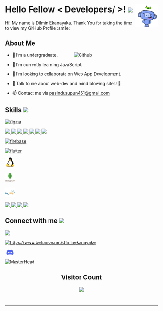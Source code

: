 <h1> Hello Fellow < Developers/ >! <img src = "https://raw.githubusercontent.com/MartinHeinz/MartinHeinz/master/wave.gif" width = 50px>

<img width="15%" align="right" alt="Github" src="https://github.com/avinIndrasoma/avinIndrasoma/blob/main/749044136589393960.gif" />

  </h1>
  
<div size='1px'> Hi! My name is Dilmin Ekanayaka. Thank You for taking the time to view my GitHub Profile :smile: 

  
  
  </div>


  
  <h2> About Me </h2>

<img width="55%" align="right" alt="Github" src="https://raw.githubusercontent.com/onimur/.github/master/.resources/git-header.svg" />


- 🔭 I’m a undergraduate.

- 🌱 I’m currently learning JavaScript. 

- 👯 I’m looking to collaborate on Web App Development. 

- 💬 Talk to me about web-dev and mind blowing sites! 🤯
  
- 📫 Contact me via pasindusupun461@gmail.com

<h2> Skills <img src = "https://media2.giphy.com/media/QssGEmpkyEOhBCb7e1/giphy.gif?cid=ecf05e47a0n3gi1bfqntqmob8g9aid1oyj2wr3ds3mg700bl&rid=giphy.gif" width = 32px> </h2>
<a href="https://www.figma.com/" target="_blank" rel="noreferrer"> <img src="https://www.vectorlogo.zone/logos/figma/figma-icon.svg" alt="figma" width="32px"/> </a> 

<a href="https://github.com/dilminekanayaka?tab=repositories&q=&type=&language=c&sort= "> <img width ='32px' src ='https://raw.githubusercontent.com/rahulbanerjee26/githubAboutMeGenerator/main/icons/c.svg'> </a>
<a href= "https://github.com/dilminekanayaka?tab=repositories&q=&type=&language=cpp&sort= "> <img width ='32px' src='https://raw.githubusercontent.com/rahulbanerjee26/githubAboutMeGenerator/main/icons/cpp.svg'> </a>
<a href= "https://github.com/dilminekanayaka?tab=repositories&q=&type=&language=html&sort= "> <img width ='32px' src='https://raw.githubusercontent.com/rahulbanerjee26/githubAboutMeGenerator/main/icons/html.svg'> </a>
<a href= "https://github.com/dilminekanayaka?tab=repositories&q=&type=&language=css&sort= "> <img width ='32px' src='https://raw.githubusercontent.com/rahulbanerjee26/githubAboutMeGenerator/main/icons/css.svg'> </a>
<a href=" https://github.com/dilminekanayaka?tab=repositories&q=&type=&language=javascript&sort= "> <img width ='32px' src='https://raw.githubusercontent.com/rahulbanerjee26/githubAboutMeGenerator/main/icons/javascript.svg'> </a>
<a href= "https://github.com/dilminekanayaka?tab=repositories&q=&type=&language=git&sort=" > <img width ='32px' src='https://raw.githubusercontent.com/rahulbanerjee26/githubAboutMeGenerator/main/icons/git.svg'> </a>
<a href= "https://github.com/dilminekanayaka?tab=repositories&q=&type=&language=github&sort= "> <img width ='32px' src='https://raw.githubusercontent.com/rahulbanerjee26/githubAboutMeGenerator/main/icons/github.svg'> </a>

 <a href="https://firebase.google.com/" target="_blank" rel="noreferrer"> <img src="https://www.vectorlogo.zone/logos/firebase/firebase-icon.svg" alt="firebase" width="32px"/> </a> 
 
 <a href="https://flutter.dev" target="_blank" rel="noreferrer"> <img src="https://www.vectorlogo.zone/logos/flutterio/flutterio-icon.svg" alt="flutter" width="32px"/> </a> 

 <a href="https://www.linux.org/" target="_blank" rel="noreferrer"> <img src="https://raw.githubusercontent.com/devicons/devicon/master/icons/linux/linux-original.svg" alt="linux" width="32px"/> </a> 
 
 <a href="https://www.mongodb.com/" target="_blank" rel="noreferrer"> <img src="https://raw.githubusercontent.com/devicons/devicon/master/icons/mongodb/mongodb-original-wordmark.svg" alt="mongodb" width="32px"/> </a> 
 
 <a href="https://www.mysql.com/" target="_blank" rel="noreferrer"> <img src="https://raw.githubusercontent.com/devicons/devicon/master/icons/mysql/mysql-original-wordmark.svg" alt="mysql" width="32px" /> </a> 
 

<a href= "https://github.com/dilminekanayaka?tab=repositories&q=&type=&language=dribbble&sort= "> <img width ='32px' src ='https://raw.githubusercontent.com/rahulbanerjee26/githubAboutMeGenerator/main/icons/dribbble.svg'> </a>
<a href= "https://github.com/dilminekanayaka?tab=repositories&q=&type=&language=illustrator&sort= "> <img width ='32px' src='https://raw.githubusercontent.com/rahulbanerjee26/githubAboutMeGenerator/main/icons/illustrator.svg'> </a>
<a href= "https://github.com/dilminekanayaka?tab=repositories&q=&type=&language=photoshop&sort=" > <img width ='32px' src='https://raw.githubusercontent.com/rahulbanerjee26/githubAboutMeGenerator/main/icons/photoshop.svg'> </a>
<a href= "https://github.com/avinIndrasoma?tab=repositories&q=&type=&language=discord&sort=" > <img width ='32px' src='https://raw.githubusercontent.com/rahulbanerjee26/githubAboutMeGenerator/main/icons/discord.svg'> </a>


<h2> Connect with me <img src='https://raw.githubusercontent.com/ShahriarShafin/ShahriarShafin/main/Assets/handshake.gif' width="100px"> </h2>
<a href = 'https://www.github.com/dilminekanayaka'> <img width = '32px' align= 'center' src="https://raw.githubusercontent.com/rahulbanerjee26/githubAboutMeGenerator/main/icons/github.svg"/></a>

<a href="https://www.behance.net/https://www.behance.net/dilminekanayake" target="blank"><img align="center" src="https://raw.githubusercontent.com/rahuldkjain/github-profile-readme-generator/master/src/images/icons/Social/behance.svg" alt="https://www.behance.net/dilminekanayake" width="32px" /></a>

<a href = '#'> <img width = '32px' align= 'center'
src="https://github.com/avinIndrasoma/avinIndrasoma/blob/main/Discord-Logo%20(1).png"/></a>

 ![MasterHead](https://i.pinimg.com/originals/02/01/1e/02011ec8554277b8c70bf22fb192123c.gif)

<div align="center">
<h2 align="centre">Visitor Count</h2>  
<p align="center"><img align="center" src="https://profile-counter.glitch.me/{dilminekanayaka}/count.svg" /></p> 
<br>
</div>
</p>
<hr>
<br>
